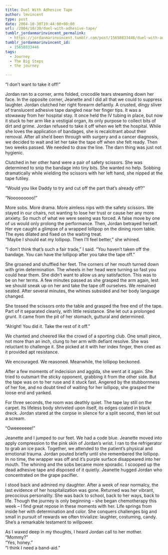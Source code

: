 ```yaml
---
title: Duel With Adhesive Tape
author: lmvincent
type: post
date: 2004-10-30T19:44:00+00:00
url: /2004/10/30/duel-with-adhesive-tape/
tumblr_jordanmarinvincent_permalink:
  - https://jordanmarinvincent.tumblr.com/post/15658833446/duel-with-adhesive-tape
tumblr_jordanmarinvincent_id:
  - 15658833446
tags:
  - Journey
  - The Big Steps
  - the journey

---
```

&ldquo;I don&rsquo;t want to take it off!&rdquo;

Jordan ran to a corner, arms folded, crocodile tears streaming down her face. In the opposite corner, Jeanette and I did all that we could to suppress laughter. Jordan clutched her right forearm defiantly. A crusted, dingy sliver of translucent adhesive tape dangled near her finger tips. It was a stowaway from her hospital stay. It once held the IV tubing in place, but now it stuck to her arm like a vestigial organ, its only purpose to collect bits of dirt and grime. Jordan refused to take it off when we left the hospital. While she loves the application of bandages, she is recalcitrant about their removal. After all she&rsquo;d been through with surgery and a cancer diagnosis, we decided to wait and let her take the tape off when she felt ready. Then two weeks passed. We needed to draw the line. The darn thing was just not hygienic.<a name="more"></a>

Clutched in her other hand were a pair of safety scissors. She was determined to snip the bandage into tiny bits. She wanted no help. Sobbing dramatically while wielding the scissors with her left hand, she nipped at the tape futiley.

&ldquo;Would you like Daddy to try and cut off the part that&rsquo;s already off?&rdquo;

&ldquo;Nooooooooo!&rdquo;

More sobs. More drama. More aimless nips with the safety scissors. We stayed in our chairs, not wanting to lose her trust or cause her any more anxiety. So much of what we were seeing was forced. A false move by one of us would only prolong the performance. Then, Jordan betrayed herself. Her eye caught a glimpse of a wrapped lollipop on the dining room table. The eyes dilated and fixed on the waiting treat.  
&ldquo;Maybe I should eat my lollipop. Then I&rsquo;ll feel better,&rdquo; she whined.

&ldquo;I don&rsquo;t think that&rsquo;s such a fair trade,&rdquo; I said. &ldquo;You haven&rsquo;t taken off the bandage. You can have the lollipop after you take the tape off.&rdquo;

She groaned and shuffled her feet. The corners of her mouth turned down with grim determination. The wheels in her head were turning so fast you could hear them. She didn&rsquo;t want to allow us any satisfaction. This was to be on her terms. A few minutes passed as she grasped the arm again, lest we should sneak up on her and take the tape off ourselves. We remained seated. After several minutes, the whines subsided and her body language changed.

She tossed the scissors onto the table and grasped the free end of the tape. Part of it separated cleanly, with little resistance. She let out a prolonged grunt. It came from the pit of her stomach, guttural and determined.

&ldquo;Alright! You did it. Take the rest of it off.&rdquo;

We chanted and cheered like the crowd of a sporting club. One small piece, not more than an inch, clung to her arm with defiant resolve. She was reluctant to challenge it. She picked at it with her index finger, then cried as it provided apt resistance.

We encouraged. We reasoned. Meanwhile, the lollipop beckoned.

After a few moments of indecision and aggida, she went at it again. She tried to outsmart the sticky opponent, grabbing it from the other side. But the tape was on to her ruse and it stuck fast. Angered by the stubbornness of her foe, and no doubt tired of waiting for her lollipop, she grasped the loose end and yanked.

For three seconds, the room was deathly quiet. The tape lay still on the carpet. Its lifeless body shriveled upon itself, its edges coated in black dreck. Jordan stared at the corpse in silence for a split second, then let out a scream.

&ldquo;Oweeeeeee!&rdquo;

Jeanette and I jumped to our feet. We had a code blue. Jeanette moved into apply compression to the pink skin of Jordan&rsquo;s wrist. I ran to the refrigerator to grab an ice pack. Together, we attended to the patient&rsquo;s physical and emotional trauma. Jordan pouted briefly until she remembered the lollipop. In no time, the wrapper was off and it&rsquo;s purple surface disappeared into her mouth. The whining and the sobs became more sporadic. I scooped up the dead adhesive tape and disposed of it quietly. Jeanette hugged Jordan who concentrated on the grape pacifier.

I stood back and admired my daughter. After a week of near normalcy, the last evidence of her hospitalization was gone. Returned was her vibrant, precocious personality. She was back to school, back to her ways, back to life. Though the journey is only beginning &ndash; she began chemotherapy this week &ndash; I find great repose in these moments with her. Life springs from inside her with determination and color. She conquers challenges big and small in pursuit of rewards we often trivialize: laughter, costuming, candy. She&rsquo;s a remarkable testament to willpower.

As I waxed deep in my thoughts, I heard Jordan call to her mother.  
&ldquo;Mommy?&rdquo;  
&ldquo;Yes, honey.&rdquo;  
&ldquo;I think I need a band-aid.&rdquo;

<div class="blogger-post-footer">
  <img loading="lazy" width="1" height="1" src="https://blogger.googleusercontent.com/tracker/9039099668816362935-1570318511760466432?l=jordansjourney2.blogspot.com" alt="" />
</div>